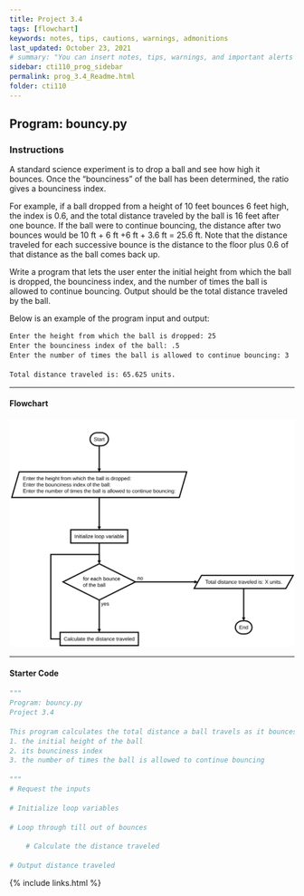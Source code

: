 ```yaml
---
title: Project 3.4
tags: [flowchart]
keywords: notes, tips, cautions, warnings, admonitions
last_updated: October 23, 2021
# summary: "You can insert notes, tips, warnings, and important alerts in your content. These notes are stored as shortcodes made available through the linksrefs.hmtl include."
sidebar: cti110_prog_sidebar
permalink: prog_3.4_Readme.html
folder: cti110
---
```

## Program: bouncy.py

### Instructions

A standard science experiment is to drop a ball and see how high it bounces. Once the “bounciness” of the ball has been determined, the ratio gives a bounciness index.

For example, if a ball dropped from a height of 10 feet bounces 6 feet high, the index is 0.6, and the total distance traveled by the ball is 16 feet after one bounce. If the ball were to continue bouncing, the distance after two bounces would be 10 ft + 6 ft +6 ft + 3.6 ft = 25.6 ft. Note that the distance traveled for each successive bounce is the distance to the floor plus 0.6 of that distance as the ball comes back up.

Write a program that lets the user enter the initial height from which the ball is dropped, the bounciness index, and the number of times the ball is allowed to continue bouncing. Output should be the total distance traveled by the ball.

Below is an example of the program input and output:

```bash
Enter the height from which the ball is dropped: 25
Enter the bounciness index of the ball: .5
Enter the number of times the ball is allowed to continue bouncing: 3

Total distance traveled is: 65.625 units.
```

---

#### Flowchart

![bounce flowchart](../../images/cti110_p_3.4_bouncy.flowchart.svg)

---

#### Starter Code

```python
"""
Program: bouncy.py
Project 3.4

This program calculates the total distance a ball travels as it bounces given:
1. the initial height of the ball
2. its bounciness index
3. the number of times the ball is allowed to continue bouncing

"""
# Request the inputs

# Initialize loop variables

# Loop through till out of bounces

    # Calculate the distance traveled

# Output distance traveled
```

{% include links.html %}
